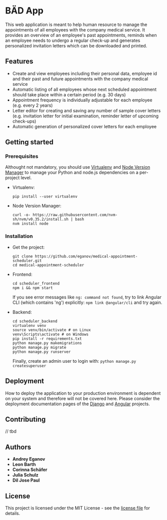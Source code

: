 
# BÄD App

This web application is meant to help human resource to manage the appointments of all employees with the company medical service. It provides an overview of an employee's past appointments, reminds when an employee needs to undergo a regular check-up and generates personalized invitation letters which can be downloaded and printed.

## Features
* Create and view employees including their personal data, employee id and their past and future appointments with the company medical service
* Automatic listing of all employees whose next scheduled appointment should take place within a certain period 
(e.g. 30 days)
* Appointment frequency is individually adjustable for each employee (e.g. every 2 years)
* Letter editor for creating and saving any number of sample cover letters (e.g. invitation letter for initial examination, reminder letter of upcoming check-ups)
* Automatic generation of personalized cover letters for each employee

## Getting started
### Prerequisites
Althought not mandatory, you should use [Virtualenv](https://virtualenv.pypa.io/en/latest/) and [Node Version Manager](https://github.com/nvm-sh/nvm) to manage your Python and node.js dependencies on a per-project level.
* Virtualenv:
	```	
	pip install --user virtualenv
	```

* Node Version Manager:
	```
	curl -o- https://raw.githubusercontent.com/nvm-sh/nvm/v0.35.2/install.sh | bash
	nvm install node
	```

### Installation
* Get the project:
	```
	git clone https://github.com/eganov/medical-appointment-scheduler.git
	cd medical-appointment-scheduler
	```

* Frontend:
	```
	cd scheduler_frontend
	npm i && npm start
	```
	If you see error messages like ``ng: command not found``, try to link Angular CLI (which contains 'ng') explicitly: ``npm link @angular/cli`` and try again.
	
* Backend:
	```
	cd scheduler_backend
	virtualenv venv
	source venv/bin/activate # on Linux
	venv\Scripts\activate # on Windows
	pip install -r requirements.txt
	python manage.py makemigrations
	python manage.py migrate
	python manage.py runserver
	```
	Finally, create an admin user to login with:
	``python manage.py createsuperuser``

## Deployment
How to deploy the application to your production environment is dependent on your system and therefore will not be covered here. Please consider the deployment documentation pages of the [Django](https://docs.djangoproject.com/en/3.0/howto/deployment/) and [Angular](https://angular.io/guide/deployment) projects.

## Contributing
// tbd

## Authors
* **Andrey Eganov**
* **Leon Barth**
* **Corinna Schäfer**
* **Julia Schulz**
* **Dil Jose Paul**

## License
This project is licensed under the MIT License - see the [license file](LICENSE) for details.
